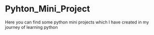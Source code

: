 # Pyhton_Mini_Project
Here you can find some python mini projects which I have created in my journey of learning python
